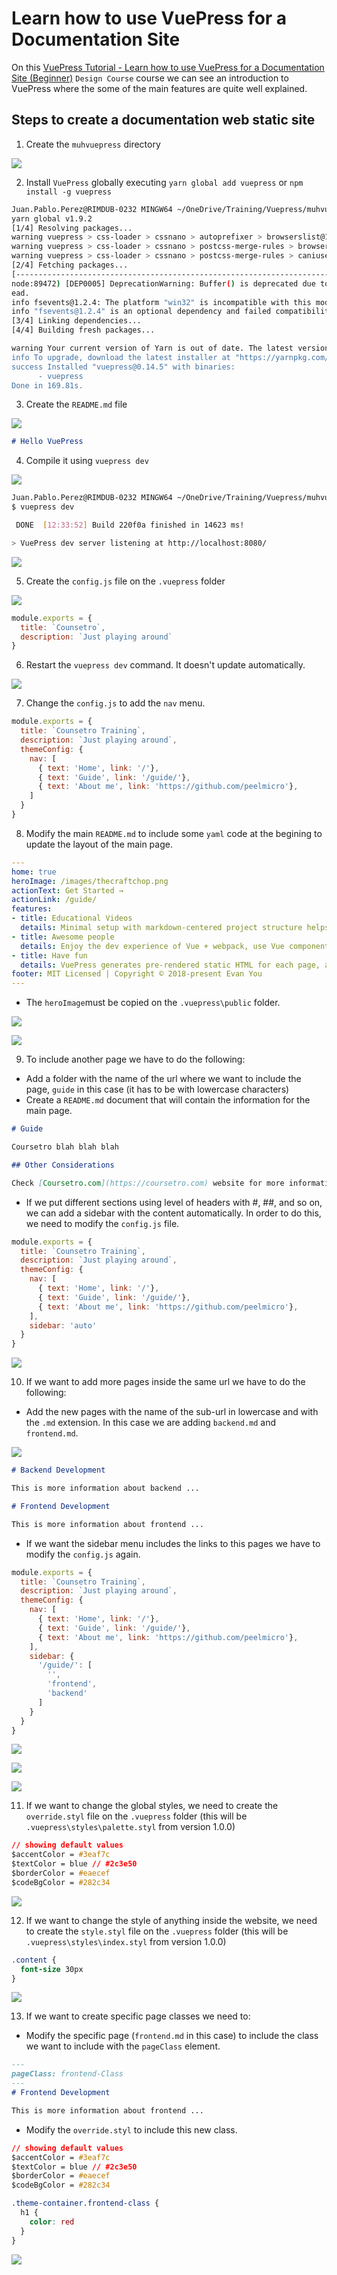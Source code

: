 # Learn how to use VuePress for a Documentation Site
On this [VuePress Tutorial - Learn how to use VuePress for a Documentation Site (Beginner)](https://www.youtube.com/watch?v=5Kqyhu_eIcw) `Design Course` course we can see an introduction to VuePress where the some of the main features are quite well explained.

## Steps to create a documentation web static site
1. Create the `muhvuepress` directory

![](/images/vuepress/how-to-use-vuepress-for-a-documentation-site/VuePress.png)

2. Install `VuePress` globally executing `yarn global add vuepress` or `npm install -g vuepress`
```bash
Juan.Pablo.Perez@RIMDUB-0232 MINGW64 ~/OneDrive/Training/Vuepress/muhvuepress$ yarn global add vuepress
yarn global v1.9.2
[1/4] Resolving packages...
warning vuepress > css-loader > cssnano > autoprefixer > browserslist@1.7.7: Browserslist 2 could fail on reading Browserslist >3.0 config used in other tools.
warning vuepress > css-loader > cssnano > postcss-merge-rules > browserslist@1.7.7: Browserslist 2 could fail on reading Browserslist >3.0 config used in other tools.
warning vuepress > css-loader > cssnano > postcss-merge-rules > caniuse-api > browserslist@1.7.7: Browserslist 2 could fail on reading Browserslist >3.0 config used in other tools.
[2/4] Fetching packages...
[-------------------------------------------------------------------------------------------------------------------------------------------------------------------------------] 0/1275(
node:89472) [DEP0005] DeprecationWarning: Buffer() is deprecated due to security and usability issues. Please use the Buffer.alloc(), Buffer.allocUnsafe(), or Buffer.from() methods inst
ead.
info fsevents@1.2.4: The platform "win32" is incompatible with this module.
info "fsevents@1.2.4" is an optional dependency and failed compatibility check. Excluding it from installation.
[3/4] Linking dependencies...
[4/4] Building fresh packages...

warning Your current version of Yarn is out of date. The latest version is "1.12.3", while you're on "1.9.2".
info To upgrade, download the latest installer at "https://yarnpkg.com/latest.msi".
success Installed "vuepress@0.14.5" with binaries:
      - vuepress
Done in 169.81s.
```
3. Create the `README.md` file

![](/images/vuepress/how-to-use-vuepress-for-a-documentation-site/VuePress2.png)
```md
# Hello VuePress
```
4. Compile it using `vuepress dev`

![](/images/vuepress/how-to-use-vuepress-for-a-documentation-site/VuePress3.png)
```bash
Juan.Pablo.Perez@RIMDUB-0232 MINGW64 ~/OneDrive/Training/Vuepress/muhvuepress
$ vuepress dev
```
```bash
 DONE  [12:33:52] Build 220f0a finished in 14623 ms!

> VuePress dev server listening at http://localhost:8080/
```
![](/images/vuepress/how-to-use-vuepress-for-a-documentation-site/VuePress4.png)

5. Create the `config.js` file on the `.vuepress` folder

![](/images/vuepress/how-to-use-vuepress-for-a-documentation-site/VuePress5.png)
```js
module.exports = {
  title: `Counsetro`,
  description: `Just playing around`
}
```
6. Restart the `vuepress dev` command. It doesn't update automatically.

![](/images/vuepress/how-to-use-vuepress-for-a-documentation-site/VuePress6.png)

7. Change the `config.js` to add the `nav` menu.
```js
module.exports = {
  title: `Counsetro Training`,
  description: `Just playing around`,
  themeConfig: {
    nav: [
      { text: 'Home', link: '/'},
      { text: 'Guide', link: '/guide/'},
      { text: 'About me', link: 'https://github.com/peelmicro'},
    ]
  }
}
```
8. Modify the main `README.md` to include some `yaml` code at the begining to update the layout of the main page.
```yaml
---
home: true
heroImage: /images/thecraftchop.png
actionText: Get Started →
actionLink: /guide/
features:
- title: Educational Videos
  details: Minimal setup with markdown-centered project structure helps you focus on writing.
- title: Awesome people
  details: Enjoy the dev experience of Vue + webpack, use Vue components in markdown, and develop custom themes with Vue.
- title: Have fun
  details: VuePress generates pre-rendered static HTML for each page, and runs as an SPA once a page is loaded.
footer: MIT Licensed | Copyright © 2018-present Evan You
---
```
* The `heroImage`must be copied on the `.vuepress\public` folder.

![](/images/vuepress/how-to-use-vuepress-for-a-documentation-site/VuePress7.png)

![](/images/vuepress/how-to-use-vuepress-for-a-documentation-site/VuePress8.png)

9. To include another page we have to do the following:
- Add a folder with the name of the url where we want to include the page, `guide` in this case (it has to be with lowercase characters)
- Create a `README.md` document that will contain the information for the main page.
```md
# Guide

Coursetro blah blah blah

## Other Considerations

Check [Coursetro.com](https://coursetro.com) website for more information.
```
- If we put different sections using level of headers with #, ##, and so on, we can add a sidebar with the content automatically. In order to do this, we need to modify the `config.js` file.
```js
module.exports = {
  title: `Counsetro Training`,
  description: `Just playing around`,
  themeConfig: {
    nav: [
      { text: 'Home', link: '/'},
      { text: 'Guide', link: '/guide/'},
      { text: 'About me', link: 'https://github.com/peelmicro'},
    ],
    sidebar: 'auto'
  }
}
```

![](/images/vuepress/how-to-use-vuepress-for-a-documentation-site/VuePress9.png)

10. If we want to add more pages inside the same url we have to do the following:
- Add the new pages with the name of the sub-url in lowercase and with the `.md` extension. In this case we are adding `backend.md` and `frontend.md`.

![](/images/vuepress/how-to-use-vuepress-for-a-documentation-site/VuePress10.png)

```md
# Backend Development

This is more information about backend ...
```
```md
# Frontend Development

This is more information about frontend ...
```
- If we want the sidebar menu includes the links to this pages we have to modify the `config.js` again.
```js
module.exports = {
  title: `Counsetro Training`,
  description: `Just playing around`,
  themeConfig: {
    nav: [
      { text: 'Home', link: '/'},
      { text: 'Guide', link: '/guide/'},
      { text: 'About me', link: 'https://github.com/peelmicro'},
    ],
    sidebar: {
      '/guide/': [
        '',
        'frontend',
        'backend'
      ]
    }
  }
}
```

![](/images/vuepress/how-to-use-vuepress-for-a-documentation-site/VuePress11.png)

![](/images/vuepress/how-to-use-vuepress-for-a-documentation-site/VuePress12.png)

![](/images/vuepress/how-to-use-vuepress-for-a-documentation-site/VuePress13.png)

11. If we want to change the global styles, we need to create the `override.styl` file on the `.vuepress` folder (this will be `.vuepress\styles\palette.styl` from version 1.0.0)
```css
// showing default values
$accentColor = #3eaf7c
$textColor = blue // #2c3e50
$borderColor = #eaecef
$codeBgColor = #282c34
```

![](/images/vuepress/how-to-use-vuepress-for-a-documentation-site/VuePress14.png)

12. If we want to change the style of anything inside the website, we need to create the `style.styl` file on the `.vuepress` folder (this will be `.vuepress\styles\index.styl` from version 1.0.0)
```css
.content {
  font-size 30px
}
```

![](/images/vuepress/how-to-use-vuepress-for-a-documentation-site/VuePress15.png)

13. If we want to create specific page classes we need to:
- Modify the specific page (`frontend.md` in this case) to include the class we want to include with the `pageClass` element.
```md
---
pageClass: frontend-Class
---
# Frontend Development

This is more information about frontend ...
```
- Modify the `override.styl` to include this new class.

```css
// showing default values
$accentColor = #3eaf7c
$textColor = blue // #2c3e50
$borderColor = #eaecef
$codeBgColor = #282c34

.theme-container.frontend-class {
  h1 {
    color: red
  }
}
```

![](/images/vuepress/how-to-use-vuepress-for-a-documentation-site/VuePress16.png)